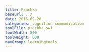 ```yaml
---
title: Prachka
baseurl: ../
date: 2016-02-20
categories: cognition communication
toolFile: prachka.swf
toolWidth: 800
toolHeight: 600
navGroup: learningtools
---
```

